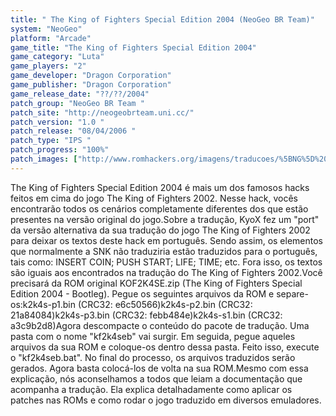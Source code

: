 ```yaml
---
title: " The King of Fighters Special Edition 2004 (NeoGeo BR Team)"
system: "NeoGeo"
platform: "Arcade"
game_title: "The King of Fighters Special Edition 2004"
game_category: "Luta"
game_players: "2"
game_developer: "Dragon Corporation"
game_publisher: "Dragon Corporation"
game_release_date: "??/??/2004"
patch_group: "NeoGeo BR Team "
patch_site: "http://neogeobrteam.uni.cc/"
patch_version: "1.0 "
patch_release: "08/04/2006 "
patch_type: "IPS "
patch_progress: "100%"
patch_images: ["http://www.romhackers.org/imagens/traducoes/%5BNG%5D%20The%20King%20of%20Fighters%20Special%20Edition%202004%20-%20NGBRT%20-%20Logo.gif","http://www.romhackers.org/imagens/traducoes/%5BNG%5D%20The%20King%20of%20Fighters%20Special%20Edition%202004%20-%20NGBRT%20-%201.png","http://www.romhackers.org/imagens/traducoes/%5BNG%5D%20The%20King%20of%20Fighters%20Special%20Edition%202004%20-%20NGBRT%20-%202.png"]
---
```

The King of Fighters Special Edition 2004 é mais um dos famosos hacks feitos em cima do jogo The King of Fighters 2002. Nesse hack, vocês encontrarão todos os cenários completamente diferentes dos que estão presentes na versão original do jogo.Sobre a tradução, KyoX fez um "port" da versão alternativa da sua tradução do jogo The King of Fighters 2002 para deixar os textos deste hack em português. Sendo assim, os elementos que normalmente a SNK não traduziria estão traduzidos para o português, tais como: INSERT COIN; PUSH START; LIFE; TIME; etc. Fora isso, os textos são iguais aos encontrados na tradução do The King of Fighters 2002.Você precisará da ROM original KOF2K4SE.zip (The King of Fighters Special Edition 2004 - Bootleg). Pegue os seguintes arquivos da ROM e separe-os:k2k4s-p1.bin (CRC32: e6c50566)k2k4s-p2.bin (CRC32: 21a84084)k2k4s-p3.bin (CRC32: febb484e)k2k4s-s1.bin (CRC32: a3c9b2d8)Agora descompacte o conteúdo do pacote de tradução. Uma pasta com o nome "kf2k4seb" vai surgir. Em seguida, pegue aqueles arquivos da sua ROM e coloque-os dentro dessa pasta. Feito isso, execute o "kf2k4seb.bat". No final do processo, os arquivos traduzidos serão gerados. Agora basta colocá-los de volta na sua ROM.Mesmo com essa explicação, nós aconselhamos a todos que leiam a documentação que acompanha a tradução. Ela explica detalhadamente como aplicar os patches nas ROMs e como rodar o jogo traduzido em diversos emuladores.